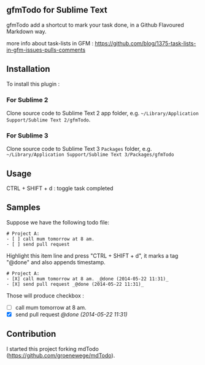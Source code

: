 gfmTodo for Sublime Text
------------------

gfmTodo add a shortcut to mark your task done, in a Github Flavoured Markdown way.

more info about task-lists in GFM :
https://github.com/blog/1375-task-lists-in-gfm-issues-pulls-comments

Installation
------------------

To install this plugin :

### For Sublime 2

Clone source code to Sublime Text 2 app folder,
e.g. `~/Library/Application Support/Sublime Text 2/gfmTodo`.

### For Sublime 3

Clone source code to Sublime Text 3 `Packages` folder, e.g.
`~/Library/Application Support/Sublime Text 3/Packages/gfmTodo`

Usage
------------------

CTRL + SHIFT + d : toggle task completed


Samples 
------------------

Suppose we have the following todo file:

    # Project A:
    - [ ] call mum tomorrow at 8 am.
    - [ ] send pull request

Highlight this item line and press "CTRL + SHIFT + d", it marks a tag "@done" and also appends timestamp.

    # Project A:
    - [X] call mum tomorrow at 8 am. _@done (2014-05-22 11:31)_
    - [X] send pull request _@done (2014-05-22 11:31)_

Those will produce checkbox :

- [ ] call mum tomorrow at 8 am.
- [X] send pull request _@done (2014-05-22 11:31)_

Contribution
------------------

I started this project forking mdTodo (https://github.com/groenewege/mdTodo).
